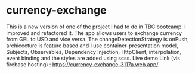 # currency-exchange
This is a new version of one of the project I had to do in TBC bootcamp. I improved and refactored it. The app allows users to exchange currency from GEL to USD and vice versa. The changeDetectionStrategy is onPush, archicecture is feature based and I use container-presentation model, Subjects, Observables, Dependency Injection, HttpClient, interpolation, event binding and the styles are added using scss.
Live demo Link (vis firebase hosting) : https://currency-exchange-3117a.web.app/
